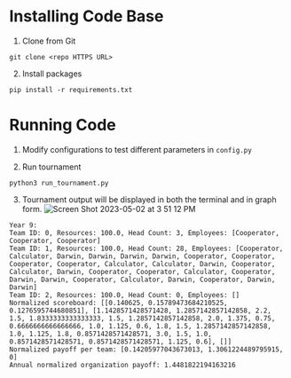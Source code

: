 # Installing Code Base
1. Clone from Git

``git clone <repo HTTPS URL>``

2. Install packages

``pip install -r requirements.txt``

# Running Code
1. Modify configurations to test different parameters in ``config.py``

2. Run tournament

``python3 run_tournament.py``


3. Tournament output will be displayed in both the terminal and in graph form.
![Screen Shot 2023-05-02 at 3 51 12 PM](https://user-images.githubusercontent.com/6632380/235959139-4f164952-4210-43e5-bae2-b66c80100f1a.png)


```
Year 9:
Team ID: 0, Resources: 100.0, Head Count: 3, Employees: [Cooperator, Cooperator, Cooperator]
Team ID: 1, Resources: 100.0, Head Count: 28, Employees: [Cooperator, Calculator, Darwin, Darwin, Darwin, Darwin, Cooperator, Cooperator, Cooperator, Cooperator, Calculator, Calculator, Darwin, Cooperator, Calculator, Darwin, Cooperator, Cooperator, Calculator, Cooperator, Darwin, Darwin, Cooperator, Calculator, Darwin, Cooperator, Darwin, Darwin]
Team ID: 2, Resources: 100.0, Head Count: 0, Employees: []
Normalized scoreboard: [[0.140625, 0.15789473684210525, 0.1276595744680851], [1.1428571428571428, 1.2857142857142858, 2.2, 1.5, 1.8333333333333333, 1.5, 1.2857142857142858, 2.0, 1.375, 0.75, 0.6666666666666666, 1.0, 1.125, 0.6, 1.8, 1.5, 1.2857142857142858, 1.0, 1.125, 1.8, 0.8571428571428571, 3.0, 1.5, 1.0, 0.8571428571428571, 0.8571428571428571, 1.125, 0.6], []]
Normalized payoff per team: [0.14205977043673013, 1.3061224489795915, 0]
Annual normalized organization payoff: 1.4481822194163216
```

